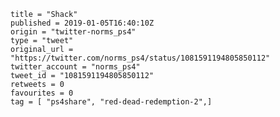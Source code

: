 ```
title = "Shack"
published = 2019-01-05T16:40:10Z
origin = "twitter-norms_ps4"
type = "tweet"
original_url = "https://twitter.com/norms_ps4/status/1081591194805850112"
twitter_account = "norms_ps4"
tweet_id = "1081591194805850112"
retweets = 0
favourites = 0
tag = [ "ps4share", "red-dead-redemption-2",]
```

<p class='image'><img src='https://mnf.m17s.net/2019/01/05/DwKVdT8X4Ac1dn0.jpg' alt=''></p>

